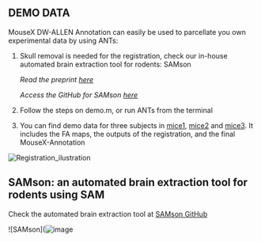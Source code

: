 ## DEMO DATA

MouseX DW-ALLEN Annotation can easily be used to parcellate you own experimental data by using ANTs:

1) Skull removal is needed for the registration, check our in-house automated brain extraction tool for rodents: SAMson  

      _Read the preprint [here](https://doi.org/10.1101/2024.03.07.583982)_  

      _Access the GitHub for SAMson [here](https://github.com/CanalsLab/SAMson)_


2) Follow the steps on demo.m, or run ANTs from the terminal
3) You can find demo data for three subjects in [mice1](mice1), [mice2](mice2) and [mice3](mice3). It includes the FA maps, the outputs of the registration, and the final MouseX-Annotation

![Registration_ilustration](https://github.com/user-attachments/assets/21f49dd4-2b03-48f6-a125-f5059e36d239)



## SAMson: an automated brain extraction tool for rodents using SAM

Check the automated brain extraction tool at [SAMson GitHub](https://github.com/CanalsLab/SAMson)

![SAMson](![image](https://github.com/user-attachments/assets/6f7177e1-e4c9-4ffa-bcd8-7261deed2686)
